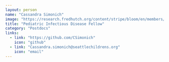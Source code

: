 ```yaml
---
layout: person
name: "Cassandra Simonich"
image: "https://research.fredhutch.org/content/stripe/bloom/en/members/_jcr_content/par/labmember_1123816119/image.img.png/1697145922324.png"
title: "Pediatric Infectious Disease Fellow"
category: "Postdocs"
links:
  - link: "https://github.com/CSimonich"
    icon: "github"
  - link: "Cassandra.simonich@seattlechildrens.org"
    icon: "email"
---
```

